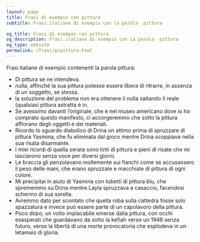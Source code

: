 ```yaml
---
layout: page
title: Frasi di esempio con pittura 
subtitle: Frasi italiane di esempio con la parola  pittura

og_title: Frasi di esempio con pittura 
og_description: Frasi italiane di esempio con la parola  pittura
og_type: website
permalink: /frasi/p/pittura.html
---
```


Frasi italiane di esempio contenenti la parola pittura:


- Di pittura se ne intendeva.
- nulla, affinché la sua pittura potesse essere libera di ritrarre, in assenza di un soggetto, se stessa.
- la soluzione del problema non era ottenere il nulla saltando il reale (qualsiasi pittura astratta è in.
- Se avessimo davanti l’originale, che è nel museo americano dove io ho comprato questo manifesto, ci accorgeremmo che sotto la pittura affiorano degli oggetti e dei materiali.
- Ricordo lo sguardo diabolico di Drina un attimo prima di spruzzare di pittura Yasmina, che fu eliminata dal gioco mentre Drina scoppiava nella sua risata disarmante.
- I miei ricordi di quella serata sono tinti di pittura e pieni di risate che mi lasciarono senza voce per diversi giorni.
- Le braccia gli penzolavano mollemente sui fianchi come se accusassero il peso delle mani, che erano spruzzate e macchiate di pittura di ogni colore.
- Mi precipitai in aiuto di Yasmina con tubetti di pittura blu, che sprememmo su Drina mentre Layla spruzzava a casaccio, facendosi schermo di sua sorella.
- Avremmo dato per scontato che quella roba sulla cattedra fosse solo spazzatura e invece può essere parte di un capolavoro della pittura.
- Poco dopo, un volto implacabile emerse dalla pittura, con occhi esasperati che guardavano da sotto la kefiah verso un 1948 senza futuro, verso la libertà di una morte provocatoria che esplodeva in un letamaio di gloria.
